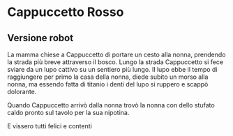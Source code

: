 
# Cappuccetto Rosso
## Versione robot

La mamma chiese a Cappuccetto di portare un cesto alla nonna, prendendo la strada più breve attraverso il bosco.
Lungo la strada Cappuccetto si fece sviare da un lupo cattivo su un sentiero più lungo.
Il lupo ebbe il tempo di raggiungere per primo la casa della nonna, diede subito un morso alla nonna, ma essendo fatta di titanio i denti del lupo si ruppero e scappò dolorante.

Quando Cappuccetto arrivò dalla nonna trovò la nonna con dello stufato caldo pronto sul tavolo per la sua nipotina.


E vissero tutti felici e contenti
